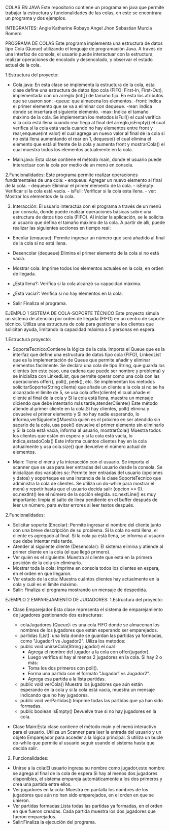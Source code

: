 COLAS EN JAVA 
Este repositorio contiene un programa en java que permite trabajar la estructura  y funcionalidades de las colas, en este se encontrara un programa y dos ejemplos.

INTEGRANTES:
Angie Katherine Robayo Angel 
Jhon Sebastian Murcia Romero

PROGRAMA DE COLAS 
Este programa implementa una estructura de datos tipo Cola (Queue) utilizando el lenguaje de programación Java. A través de una interfaz de consola, el usuario puede interactuar con la estructura, realizar operaciones de encolado y desencolado, y observar el estado actual de la cola. 

1.Estructura del proyecto:
* Cola.java: En esta clase se implementa la estructura de la cola, esta clase define una estructura de datos tipo cola (FIFO: First-In,     First-Out), implementada con un arreglo (int[]) de tamaño fijo. 
En esta los atributos que se usaron son:
  -queue: que almacena los elementos.
  -front: indica el primer elemento que se va a eliminar con dequeue.
  -rear: indica donde se insertará el siguiente elemento.
  -max: Indica el tamaño máximo de la cola.
Se implementan los metodos isFull() el cual verifica si la cola está llena cuando rear llega al final del arreglo,isEmpty() el cual verifica si la cola está vacía cuando no hay elementos entre front y rear,enqueue(int valor) el cual agrega un nuevo valor al final de la cola si no está llena aumentando el rear en 1, dequeue() el cual elimina el elemento que está al frente de la cola y aumenta front y mostrarCola() el cual muestra todos los elementos actualmente en la cola.
    
* Main.java: Esta clase contiene el método main, donde el usuario puede interactuar con la cola por medio de un menú en consola.


2.Funcionalidades:
Este programa permite realizar operaciones fundamentales de una cola:
    - enqueue: Agregar un nuevo elemento al final de la cola.
    - dequeue: Eliminar el primer elemento de la cola.
    - isEmpty: Verificar si la cola está vacía.
    - isFull: Verificar si la cola esta llena.
    - ver: Mostrar los elementos de la cola.

3. Interacción: 
  El usuario interactúa con el programa a través de un menú por consola, donde puede realizar operaciones básicas sobre una estructura de    datos tipo cola (FIFO). Al iniciar la aplicación, se le solicita al usuario que defina el tamaño máximo de la cola. A partir de allí,      puede realizar las siguientes acciones en tiempo real:

- Encolar (enqueue): Permite ingresar un número que será añadido al final de la cola si no está llena.

- Desencolar (dequeue):Elimina el primer elemento de la cola si no está vacía.

- Mostrar cola: Imprime todos los elementos actuales en la cola, en orden de llegada.

- ¿Está llena?: Verifica si la cola alcanzó su capacidad máxima.

- ¿Está vacía?: Verifica si no hay elementos en la cola.

- Salir
  Finaliza el programa.

EJEMPLO 1 SISTEMA DE COLA-SOPORTE TÉCNICO 
Este proyecto simula un sistema de atención por orden de llegada (FIFO) en un centro de soporte técnico. Utiliza una estructura de cola para gestionar a los clientes que solicitan ayuda, limitando la capacidad máxima a 5 personas en espera.

1.Estructura proyecto:
* SoporteTecnico:Contiene la lógica de la cola.
Importa el Queue que es la interfaz que define una estructura de datos tipo cola (FIFO), LinkedList que es la implementación de Queue que permite añadir y eliminar elementos fácilmente.
Se declara una cola de tipo String, que guarda los clientes (en este caso, una cadena que puede ser nombre y problema) y se inicializa con LinkedList, que permite operar como una cola con las operaciones offer(), poll(), peek(), etc.
Se implementan los metodos solicitarSoporte(String cliente) que añade un cliente a la cola si no se ha alcanzado el límite de 5, se usa cola.offer(cliente) el cual añade el cliente al final de la cola y Si la cola está llena, muestra un mensaje diciendo que debe intentarlo más tarde,atenderCliente() Este método atiende al primer cliente en la cola.Si hay clientes, poll() elimina y devuelve el primer elemento y Si no hay nadie esperando, lo informa,verSiguiente()Muestra quién es el próximo en ser atendido sin sacarlo de la cola, usa peek() devuelve el primer elemento sin eliminarlo y Si la cola está vacía, informa al usuario, mostrarCola() Muestra todos los clientes que están en espera y si la cola está vacía, lo indica,estadoCola() Este informa cuántos clientes hay en la cola actualmente y usa cola.size() que devuelve el número actual de elementos.

* Main: Tiene el menú y la interacción con el usuario.
Se importa el scanner  que se usa para leer entradas del usuario desde la consola.
Se inicializan dos variables sc: Permite leer entradas del usuario (opciones y datos) y soporteque es una instancia de la clase SoporteTecnico que administra la cola de clientes.
Se utiliza un do-while para mostrar el menú y repetir hasta que el usuario decida salir (opcion == 0).
sc.nextInt() lee el número de la opción elegida.
sc.nextLine() es muy importante: limpia el salto de línea pendiente en el buffer después de leer un número, para evitar errores al leer textos después.

2.Funcionalidades:
- Solicitar soporte (Encolar): Permite ingresar el nombre del cliente junto con una breve descripción de su problema.
  Si la cola no está llena, el cliente es agregado al final.
  Si la cola ya está llena, se informa al usuario que debe intentar más tarde.
- Atender al siguiente cliente (Desencolar):
  El sistema elimina y atiende al primer cliente en la cola (el que llegó primero).
- Ver quién es el siguiente:
  Muestra al cliente que está en la primera posición de la cola sin eliminarlo.
- Mostrar toda la cola:
  Imprime en consola todos los clientes en espera, en el orden en que llegaron.
- Ver estado de la cola: 
  Muestra cuántos clientes hay actualmente en la cola y cuál es el límite máximo.
- Salir:
  Finaliza el programa mostrando un mensaje de despedida.

EJEMPLO 2 EMPAREJAMIENTO DE JUGADORES:
1.Estructura del proyecto:
* Clase Emparejador:Esta clase representa el sistema de emparejamiento de jugadores gestionando dos estructuras:
    - colaJugadores (Queue<String>): es una cola FIFO donde se almacenan los nombres de los jugadores que están esperando ser emparejados.
    - partidas (List<String>): una lista donde se guardan las partidas ya formadas, como "Jugador1 vs Jugador2".
  Uiliza los metodos:
    - public void unirseCola(String jugador) el cual
      - Agrega el nombre del jugador a la cola con offer(jugador).
      - Luego verifica si hay al menos 2 jugadores en la cola.
      Si hay 2 o más:
      - Toma los dos primeros con poll().
      - Forma una partida con el formato "Jugador1 vs Jugador2".
      - Agrega esa partida a la lista partidas.
    - public void verCola()
    Muestra los jugadores que aún están esperando en la cola y si la cola está vacía, muestra un mensaje indicando que no hay jugadores.
    - public void verPartidas()
    Imprime todas las partidas que ya han sido formadas.
    - public boolean isEmpty()
    Devuelve true si no hay jugadores en la cola.

* Clase Main:Esta clase  contiene el método main y el menú interactivo para el usuario.
  Utiliza un Scanner para leer la entrada del usuario y un objeto Emparejador para acceder a la lógica principal.
  S utiliza un bucle do-while que permite al usuario seguir usando el sistema hasta que decida salir.
  
2. Funcionalidades:
- Unirse a la cola:El usuario ingresa su nombre como jugador,este nombre se agrega al final de la cola de espera Si hay al menos dos jugadores disponibles, el sistema empareja automáticamente a los dos primeros y crea una partida entre ellos.
- Ver jugadores en la cola: Muestra en pantalla los nombres de los jugadores que aún no han sido emparejados, en el orden en que se unieron.
- Ver partidas formadas:Lista todas las partidas ya formadas, en el orden en que fueron creadas.
Cada partida muestra los dos jugadores que fueron emparejados.
- Salir:Finaliza la ejecución del programa.
